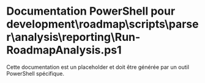# Documentation PowerShell pour development\roadmap\scripts\parser\analysis\reporting\Run-RoadmapAnalysis.ps1

Cette documentation est un placeholder et doit être générée par un outil PowerShell spécifique.
